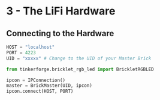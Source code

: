 # 3 - The LiFi Hardware

##

## Connecting to the Hardware

```python
HOST = "localhost"
PORT = 4223
UID = "xxxxx" # Change to the UID of your Master Brick

from tinkerforge.bricklet_rgb_led import BrickletRGBLED

ipcon = IPConnection()
master = BrickMaster(UID, ipcon)
ipcon.connect(HOST, PORT)
```
